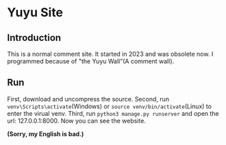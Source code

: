 # Yuyu Site

## Introduction
This is a normal comment site.
It started in 2023 and was obsolete now.
I programmed because of "the Yuyu Wall"(A comment wall).
## Run
First, download and uncompress the source.
Second, run `venv\Scripts\activate`(Windows) or `source venv/bin/activate`(Linux) to enter the virual venv.
Third, run `python3 manage.py runserver` and open the url: 127.0.0.1:8000.
Now you can see the website.

**(Sorry, my English is bad.)**
